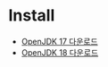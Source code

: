 # Install


* [OpenJDK 17 다운로드](http://jdk.java.net/java-se-ri/17)   
* [OpenJDK 18 다운로드](http://jdk.java.net/java-se-ri/18)   


